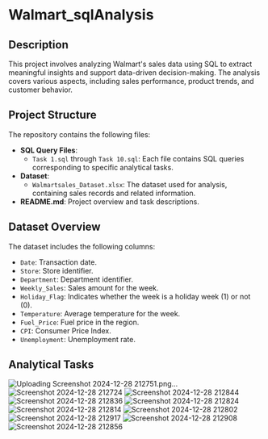 # Walmart_sqlAnalysis


## Description
This project involves analyzing Walmart's sales data using SQL to extract meaningful insights and support data-driven decision-making. The analysis covers various aspects, including sales performance, product trends, and customer behavior.


## Project Structure
The repository contains the following files:

- **SQL Query Files**:
  - `Task 1.sql` through `Task 10.sql`: Each file contains SQL queries corresponding to specific analytical tasks.
- **Dataset**:
  - `Walmartsales_Dataset.xlsx`: The dataset used for analysis, containing sales records and related information.
- **README.md**: Project overview and task descriptions.


## Dataset Overview
The dataset includes the following columns:

- `Date`: Transaction date.
- `Store`: Store identifier.
- `Department`: Department identifier.
- `Weekly_Sales`: Sales amount for the week.
- `Holiday_Flag`: Indicates whether the week is a holiday week (1) or not (0).
- `Temperature`: Average temperature for the week.
- `Fuel_Price`: Fuel price in the region.
- `CPI`: Consumer Price Index.
- `Unemployment`: Unemployment rate.

## Analytical Tasks
![Uploading Screenshot 2024-12-28 212751.png…]()
![Screenshot 2024-12-28 212724](https://github.com/user-attachments/assets/b52fe756-b02b-4ec3-ad26-07aa654241d0)
![Screenshot 2024-12-28 212844](https://github.com/user-attachments/assets/ef6ce2ed-1a54-408b-b55a-e42ef5e8b435)
![Screenshot 2024-12-28 212836](https://github.com/user-attachments/assets/1885f479-170f-4266-9a4b-4458d5774120)
![Screenshot 2024-12-28 212824](https://github.com/user-attachments/assets/bdb347ce-b434-43b0-8c0c-7b54a97dbfec)
![Screenshot 2024-12-28 212814](https://github.com/user-attachments/assets/af85f819-3e7e-4b02-a3f5-59920f44b235)
![Screenshot 2024-12-28 212802](https://github.com/user-attachments/assets/c4a6cf38-1509-4fb2-8761-b982643edba2)
![Screenshot 2024-12-28 212917](https://github.com/user-attachments/assets/996ad391-2123-46ec-9911-523e48ecfcef)
![Screenshot 2024-12-28 212908](https://github.com/user-attachments/assets/248ef3b4-1765-4350-91bd-25ffe20d609a)
![Screenshot 2024-12-28 212856](https://github.com/user-attachments/assets/4be17cf1-3e40-4196-a3b6-cdac5d9f1158)
